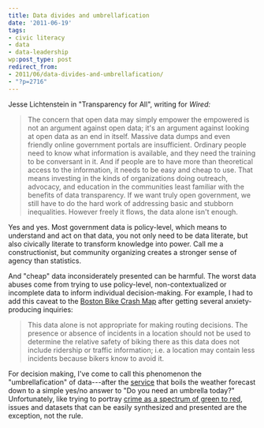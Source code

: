 ```yaml
---
title: Data divides and umbrellafication
date: '2011-06-19'
tags:
- civic literacy
- data
- data-leadership
wp:post_type: post
redirect_from:
- 2011/06/data-divides-and-umbrellafication/
- "?p=2716"
---
```


Jesse Lichtenstein in "Transparency for All", writing for _Wired:_

> The concern that open data may simply empower the empowered is not an argument against open data; it's an argument against looking at open data as an end in itself. Massive data dumps and even friendly online government portals are insufficient. Ordinary people need to know what information is available, and they need the training to be conversant in it. And if people are to have more than theoretical access to the information, it needs to be easy and cheap to use. That means investing in the kinds of organizations doing outreach, advocacy, and education in the communities least familiar with the benefits of data transparency. If we want truly open government, we still have to do the hard work of addressing basic and stubborn inequalities. However freely it flows, the data alone isn't enough.

Yes and yes. Most government data is policy-level, which means to understand and act on that data, you not only need to be data literate, but also civically literate to transform knowledge into power. Call me a constructionist, but community organizing creates a stronger sense of agency than statistics.

And "cheap" data inconsiderately presented can be harmful. The worst data abuses come from trying to use policy-level, non-contextualized or incomplete data to inform individual decision-making. For example, I had to add this caveat to the [Boston Bike Crash Map](http://bostoncyclistsunion.org/resources/crash-map/) after getting several anxiety-producing inquiries:

> This data alone is not appropriate for making routing decisions. The presence or absence of incidents in a location should not be used to determine the relative safety of biking there as this data does not include ridership or traffic information; i.e. a location may contain less incidents because bikers know to avoid it.

For decision making, I've come to call this phenomenon the "umbrellafication" of data---after the [service](http://umbrellatoday.com/) that boils the weather forecast down to a simple yes/no answer to "Do you need an umbrella today?" Unfortunately, like trying to portray [crime as a spectrum of green to red](http://www.island94.org/2011/06/uncrime-mapping/), issues and datasets that can be easily synthesized and presented are the exception, not the rule.
